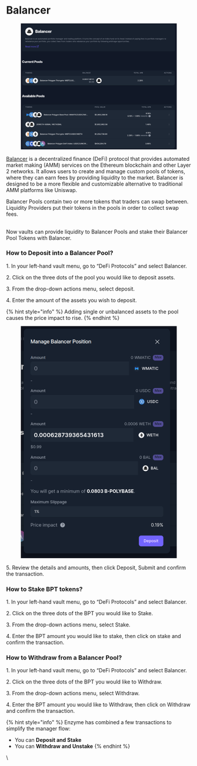 # Balancer

<figure><img src="../../../.gitbook/assets/balancer.png" alt=""><figcaption></figcaption></figure>

[Balancer](https://app.balancer.fi/) is a decentralized finance (DeFi) protocol that provides automated market making (AMM) services on the Ethereum blockchain and other Layer 2 networks. It allows users to create and manage custom pools of tokens, where they can earn fees by providing liquidity to the market. Balancer is designed to be a more flexible and customizable alternative to traditional AMM platforms like Uniswap.

Balancer Pools contain two or more tokens that traders can swap between. Liquidity Providers put their tokens in the pools in order to collect swap fees.

\
Now vaults can provide liquidity to Balancer Pools and stake their Balancer Pool Tokens with Balancer.

### How to Deposit into a Balancer Pool?

1\. In your left-hand vault menu, go to “DeFi Protocols” and select Balancer.

2\. Click on the three dots of the pool you would like to deposit assets.

3\. From the drop-down actions menu, select deposit.

4\. Enter the amount of the assets you wish to deposit.

{% hint style="info" %}
Adding single or unbalanced assets to the pool causes the price impact to rise.
{% endhint %}

<figure><img src="../../../.gitbook/assets/deposit (1).png" alt=""><figcaption></figcaption></figure>

5\. Review the details and amounts, then click Deposit, Submit and confirm the transaction.

### How to Stake BPT tokens?

1\. In your left-hand vault menu, go to “DeFi Protocols” and select Balancer.

2\. Click on the three dots of the BPT you would like to Stake.

3\. From the drop-down actions menu, select Stake.

4\. Enter the BPT amount you would like to stake, then click on stake and confirm the transaction.

### How to Withdraw from a Balancer Pool?

1\. In your left-hand vault menu, go to “DeFi Protocols” and select Balancer.

2\. Click on the three dots of the BPT you would like to Withdraw.

3\. From the drop-down actions menu, select Withdraw.

4\. Enter the BPT amount you would like to Withdraw, then click on Withdraw and confirm the transaction.

{% hint style="info" %}
Enzyme has combined a few transactions to simplify the manager flow:

* You can **Deposit and Stake**
* You can **Withdraw and Unstake**
{% endhint %}

\\

